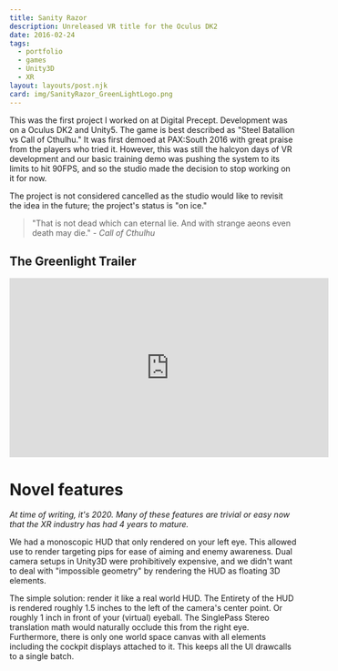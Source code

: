 ```yaml
---
title: Sanity Razor
description: Unreleased VR title for the Oculus DK2
date: 2016-02-24
tags:
  - portfolio
  - games
  - Unity3D
  - XR
layout: layouts/post.njk
card: img/SanityRazor_GreenLightLogo.png
---
```


This was the first project I worked on at Digital Precept. Development was on a Oculus DK2 and Unity5. The game is best described as "Steel Batallion vs Call of Cthulhu." 
It was first demoed at PAX:South 2016 with great praise from the players who tried it.
However, this was still the halcyon days of VR development and our basic training demo was pushing the system to its limits to hit 90FPS, and so the studio made the decision to stop working on it for now.

The project is not considered cancelled as the studio would like to revisit the idea in the future; the project's status is "on ice."
>"That is not dead which can eternal lie. And with strange aeons even death may die." - _Call of Cthulhu_

## The Greenlight Trailer
<iframe width="560" height="315" src="https://www.youtube.com/embed/UsRlwK7xg_s" frameborder="0" allow="accelerometer; autoplay; encrypted-media; gyroscope; picture-in-picture" allowfullscreen></iframe>

# Novel features
_At time of writing, it's 2020. Many of these features are trivial or easy now that the XR industry has had 4 years to mature._

We had a monoscopic HUD that only rendered on your left eye. This allowed use to render targeting pips for ease of aiming and enemy awareness.
Dual camera setups in Unity3D were prohibitively expensive, and we didn't want to deal with "impossible geometry" by rendering the HUD as floating 3D elements.

The simple solution:  render it like a real world HUD. The Entirety of the HUD is rendered roughly 1.5 inches to the left of the camera's center point. Or roughly 1 inch in front of your (virtual) eyeball.
The SinglePass Stereo translation math would naturally occlude this from the right eye.
Furthermore, there is only one world space canvas with all elements including the cockpit displays attached to it. This keeps all the UI drawcalls to a single batch.

